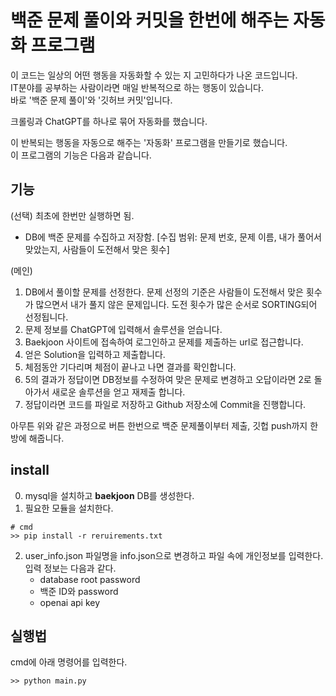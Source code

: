 # 백준 문제 풀이와 커밋을 한번에 해주는 자동화 프로그램

이 코드는 일상의 어떤 행동을 자동화할 수 있는 지 고민하다가 나온 코드입니다.  
IT분야를 공부하는 사람이라면 매일 반복적으로 하는 행동이 있습니다.  
바로 '백준 문제 풀이'와 '깃허브 커밋'입니다.

크롤링과 ChatGPT를 하나로 묶어 자동화를 했습니다.

이 반복되는 행동을 자동으로 해주는 '자동화' 프로그램을 만들기로 했습니다.  
이 프로그램의 기능은 다음과 같습니다.  

## 기능 

(선택) 최초에 한번만 실행하면 됨.
+ DB에 백준 문제를 수집하고 저장함. [수집 범위: 문제 번호, 문제 이름, 내가 풀어서 맞았는지, 사람들이 도전해서 맞은 횟수]

(메인)
1. DB에서 풀이할 문제를 선정한다. 문제 선정의 기준은 사람들이 도전해서 맞은 횟수가 많으면서 내가 풀지 않은 문제입니다. 도전 횟수가 많은 순서로 SORTING되어 선정됩니다.
2. 문제 정보를 ChatGPT에 입력해서 솔루션을 얻습니다.
3. Baekjoon 사이트에 접속하여 로그인하고 문제를 제출하는 url로 접근합니다.
4. 얻은 Solution을 입력하고 제출합니다.
5. 체점동안 기다리며 체점이 끝나고 나면 결과를 확인합니다.
6. 5의 결과가 정답이면 DB정보를 수정하여 맞은 문제로 변경하고 오답이라면 2로 돌아가서 새로운 솔루션을 얻고 재제출 합니다.
7. 정답이라면 코드를 파일로 저장하고 Github 저장소에 Commit을 진행합니다.

아무튼 위와 같은 과정으로 버튼 한번으로 백준 문제풀이부터 제출, 깃헙 push까지 한방에 해줍니다.


## install

0. mysql을 설치하고 __baekjoon__ DB를 생성한다.
1. 필요한 모듈을 설치한다.
```
# cmd
>> pip install -r reruirements.txt
```
2. user_info.json 파일명을 info.json으로 변경하고 파일 속에 개인정보를 입력한다. 입력 정보는 다음과 같다.
	+ database root password
	+ 백준 ID와 password
	+ openai api key


## 실행법
cmd에 아래 명령어를 입력한다.
```
>> python main.py
```



